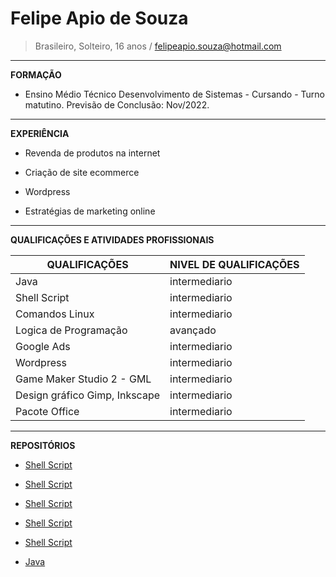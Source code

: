 # Felipe Apio de Souza                                                                                                                                                                          
> Brasileiro, Solteiro, 16 anos / felipeapio.souza@hotmail.com
----------------------------------------
**FORMAÇÃO**

* Ensino Médio Técnico Desenvolvimento de Sistemas - Cursando - Turno matutino. Previsão de Conclusão: Nov/2022.
----------------------------------------
**EXPERIÊNCIA**

* Revenda de produtos  na internet

* Criação de site ecommerce

* Wordpress

* Estratégias de marketing online
----------------------------------------
**QUALIFICAÇÕES E ATIVIDADES PROFISSIONAIS**

QUALIFICAÇÕES | NIVEL DE QUALIFICAÇÕES
---|---
Java | intermediario
Shell Script | intermediario
Comandos Linux | intermediario
Logica de Programação | avançado 
Google Ads | intermediario
Wordpress | intermediario
Game Maker Studio 2 - GML | intermediario
Design gráfico Gimp, Inkscape | intermediario
Pacote Office | intermediario


----------------------------------------
**REPOSITÓRIOS**

* [Shell Script](https://github.com/felipe-apio-Souza/portifoliotecnico/blob/main/FundamentosTI/Exemplos/10_06_exe3.sh)

* [Shell Script](https://github.com/felipe-apio-Souza/portifoliotecnico/blob/main/FundamentosTI/Exemplos/Exe7.sh)

* [Shell Script](https://github.com/felipe-apio-Souza/portifoliotecnico/blob/main/FundamentosTI/Exemplos/Exe6.sh)

* [Shell Script](https://github.com/felipe-apio-Souza/portifoliotecnico/blob/main/FundamentosTI/Exemplos/ex1_16_07.sh)

* [Shell Script](https://github.com/felipe-apio-Souza/portifoliotecnico/blob/main/FundamentosTI/Exemplos/permissionamento.sh)

* [Java](https://github.com/felipe-apio-Souza/portifoliotecnico/blob/main/LogicaComputacional/exemplo/exercicio.java)
